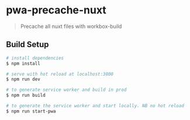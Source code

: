 # pwa-precache-nuxt

> Precache all nuxt files with workbox-build

## Build Setup

```bash
# install dependencies
$ npm install

# serve with hot reload at localhost:3000
$ npm run dev

# to generate service worker and build in prod
$ npm run build

# to generate the service worker and start locally. NB no hot reload
$ npm run start-pwa
